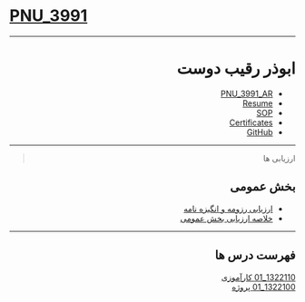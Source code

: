 # [PNU_3991](https://github.com/AliRazavi-edu/PNU_3991#TOC)

<div dir="rtl">
  
---------

# ابوذر رقیب دوست
- [PNU_3991_AR](https://github.com/JAbozarOid/PNU_3993_AR)
- [Resume](https://jabozaroid.github.io/) 
- [SOP](https://jabozaroid.github.io/sop)
- [Certificates](https://jabozaroid.github.io/certificates/certificates.pdf)
- [GitHub](https://github.com/JAbozarOid)

---------
> ارزیابی ها
##  بخش عمومی
- [ارزیابی رزومه و انگیزه نامه](https://github.com/JAbozarOid/PNU_3991_AR/blob/main/General/AR_CV_CheckList_AR_3991.pdf)
- [خلاصه ارزیابی بخش عمومی](https://github.com/JAbozarOid/PNU_3991_AR/blob/main/General/AR_GeneralSection_CheckList_AR_3991.pdf)


------------------
## فهرست درس ها  

[1322110_01	کارآموزی](https://github.com/JAbozarOid/PNU_3991_AR/tree/main/UserInterfaceDesgin)
<br>
[1322100_01	پروژه](https://github.com/JAbozarOid/PNU_3991_AR/tree/main/WebProgramming)
<br>

